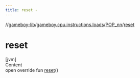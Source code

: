 ```yaml
---
title: reset -
---
```

//[gameboy-lib](../../index.md)/[gameboy.cpu.instructions.loads](../index.md)/[POP_nn](index.md)/[reset](reset.md)



# reset  
[jvm]  
Content  
open override fun [reset](reset.md)()  



